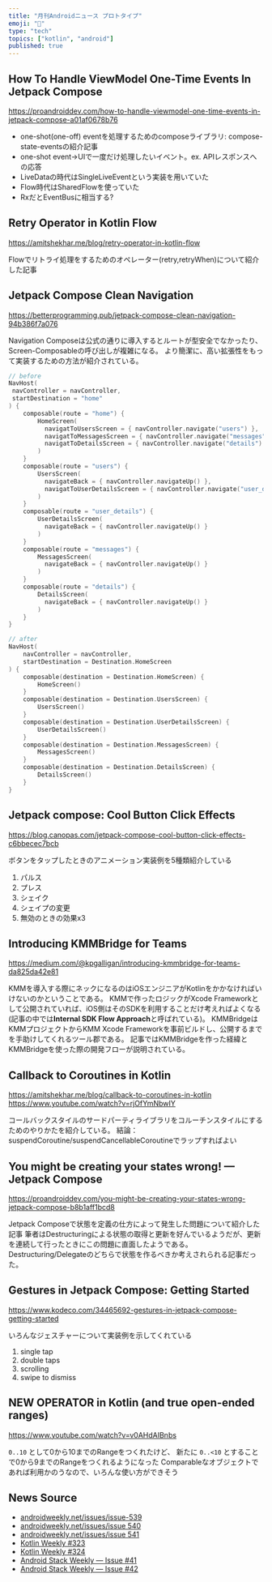 ```yaml
---
title: "月刊Androidニュース プロトタイプ"
emoji: "🤖"
type: "tech"
topics: ["kotlin", "android"]
published: true
---
```


## How To Handle ViewModel One-Time Events In Jetpack Compose

https://proandroiddev.com/how-to-handle-viewmodel-one-time-events-in-jetpack-compose-a01af0678b76

- one-shot(one-off) eventを処理するためのcomposeライブラリ: compose-state-eventsの紹介記事
- one-shot event→UIで一度だけ処理したいイベント。ex. APIレスポンスへの応答
- LiveDataの時代はSingleLiveEventという実装を用いていた
- Flow時代はSharedFlowを使っていた
- RxだとEventBusに相当する?

## Retry Operator in Kotlin Flow

https://amitshekhar.me/blog/retry-operator-in-kotlin-flow

Flowでリトライ処理をするためのオペレーター(retry,retryWhen)について紹介した記事

## Jetpack Compose Clean Navigation

https://betterprogramming.pub/jetpack-compose-clean-navigation-94b386f7a076

Navigation Composeは公式の通りに導入するとルートが型安全でなかったり、Screen-Composableの呼び出しが複雑になる。
より簡潔に、高い拡張性をもって実装するための方法が紹介されている。

```kotlin
// before
NavHost(
 navController = navController,
 startDestination = "home"
) {
    composable(route = "home") {
        HomeScreen(
          navigatToUsersScreen = { navController.navigate("users") },
          navigatToMessagesScreen = { navController.navigate("messages") },
          navigatToDetailsScreen = { navController.navigate("details") }
        )
    }
    composable(route = "users") {
        UsersScreen(
          navigateBack = { navController.navigateUp() },
          navigatToUserDetailsScreen = { navController.navigate("user_details") }
        )
    }
    composable(route = "user_details") {
        UserDetailsScreen(
          navigateBack = { navController.navigateUp() }
        )
    }
    composable(route = "messages") {
        MessagesScreen(
          navigateBack = { navController.navigateUp() }
        )
    }
    composable(route = "details") {
        DetailsScreen(
          navigateBack = { navController.navigateUp() }
        )
    }
}
```

```kotlin
// after
NavHost(
    navController = navController,
    startDestination = Destination.HomeScreen
) {
    composable(destination = Destination.HomeScreen) {
        HomeScreen()
    }
    composable(destination = Destination.UsersScreen) {
        UsersScreen()
    }
    composable(destination = Destination.UserDetailsScreen) {
        UserDetailsScreen()
    }
    composable(destination = Destination.MessagesScreen) {
        MessagesScreen()
    }
    composable(destination = Destination.DetailsScreen) {
        DetailsScreen()
    }
}
```

## Jetpack compose: Cool Button Click Effects

https://blog.canopas.com/jetpack-compose-cool-button-click-effects-c6bbecec7bcb

ボタンをタップしたときのアニメーション実装例を5種類紹介している

1. パルス
1. プレス
1. シェイク
1. シェイプの変更
1. 無効のときの効果x3

## Introducing KMMBridge for Teams

https://medium.com/@kpgalligan/introducing-kmmbridge-for-teams-da825da42e81

KMMを導入する際にネックになるのはiOSエンジニアがKotlinをかかなければいけないのかということである。
KMMで作ったロジックがXcode Frameworkとして公開されていれば、iOS側はそのSDKを利用することだけ考えればよくなる(記事の中では**Internal SDK Flow Approach**と呼ばれている)。
KMMBridgeはKMMプロジェクトからKMM Xcode Frameworkを事前ビルドし、公開するまでを手助けしてくれるツール郡である。
記事ではKMMBridgeを作った経緯とKMMBridgeを使った際の開発フローが説明されている。

## Callback to Coroutines in Kotlin

https://amitshekhar.me/blog/callback-to-coroutines-in-kotlin
https://www.youtube.com/watch?v=rjOfYmNbwIY

コールバックスタイルのサードパーティライブラリをコルーチンスタイルにするためのやりかたを紹介している。
結論：suspendCoroutine/suspendCancellableCoroutineでラップすればよい

## You might be creating your states wrong! — Jetpack Compose

https://proandroiddev.com/you-might-be-creating-your-states-wrong-jetpack-compose-b8b1aff1bcd8

Jetpack Composeで状態を定義の仕方によって発生した問題について紹介した記事
筆者はDestructuringによる状態の取得と更新を好んでいるようだが、更新を連続して行ったときにこの問題に直面したようである。
Destructuring/Delegateのどちらで状態を作るべきか考えされられる記事だった。

## Gestures in Jetpack Compose: Getting Started

https://www.kodeco.com/34465692-gestures-in-jetpack-compose-getting-started

いろんなジェスチャーについて実装例を示してくれている

1. single tap
1. double taps
1. scrolling
1. swipe to dismiss

## NEW OPERATOR in Kotlin (and true open-ended ranges)

https://www.youtube.com/watch?v=v0AHdAIBnbs

`0..10` として0から10までのRangeをつくれたけど、
新たに `0..<10` とすることで0から9までのRangeをつくれるようになった
Comparableなオブジェクトであれば利用かのうなので、いろんな使い方ができそう

## News Source

- [androidweekly.net/issues/issue-539](https://androidweekly.net/issues/issue-539)
- [androidweekly.net/issues/issue 540](https://androidweekly.net/issues/issue-540)
- [androidweekly.net/issues/issue 541](https://androidweekly.net/issues/issue-541)
- [Kotlin Weekly #323](https://us12.campaign-archive.com/?u=f39692e245b94f7fb693b6d82&id=e4c948daa9)
- [Kotlin Weekly #324](https://us12.campaign-archive.com/?u=f39692e245b94f7fb693b6d82&id=c2ee83f54c)
- [Android Stack Weekly — Issue #41](https://blog.canopas.com/android-stack-weekly-issue-41-5c247681b553)
- [Android Stack Weekly — Issue #42](https://blog.canopas.com/android-stack-weekly-issue-42-33bc902940aa)
